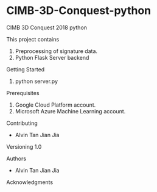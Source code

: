 # CIMB-3D-Conquest-python
CIMB 3D Conquest 2018 python

This project contains 
1. Preprocessing of signature data.
2. Python Flask Server backend


Getting Started
1. python server.py


Prerequisites
1. Google Cloud Platform account.
2. Microsoft Azure Machine Learning account.


Contributing
- Alvin Tan Jian Jia

Versioning
1.0

Authors
 - Alvin Tan Jian Jia

Acknowledgments

